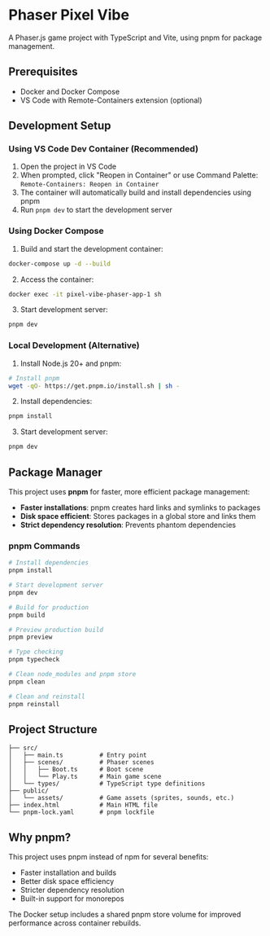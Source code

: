# Phaser Pixel Vibe

A Phaser.js game project with TypeScript and Vite, using pnpm for package management.

## Prerequisites

- Docker and Docker Compose
- VS Code with Remote-Containers extension (optional)

## Development Setup

### Using VS Code Dev Container (Recommended)

1. Open the project in VS Code
2. When prompted, click "Reopen in Container" or use Command Palette: `Remote-Containers: Reopen in Container`
3. The container will automatically build and install dependencies using pnpm
4. Run `pnpm dev` to start the development server

### Using Docker Compose

1. Build and start the development container:
```bash
docker-compose up -d --build
```

2. Access the container:
```bash
docker exec -it pixel-vibe-phaser-app-1 sh
```

3. Start development server:
```bash
pnpm dev
```

### Local Development (Alternative)

1. Install Node.js 20+ and pnpm:
```bash
# Install pnpm
wget -qO- https://get.pnpm.io/install.sh | sh -
```

2. Install dependencies:
```bash
pnpm install
```

3. Start development server:
```bash
pnpm dev
```

## Package Manager

This project uses **pnpm** for faster, more efficient package management:

- **Faster installations**: pnpm creates hard links and symlinks to packages
- **Disk space efficient**: Stores packages in a global store and links them
- **Strict dependency resolution**: Prevents phantom dependencies

### pnpm Commands

```bash
# Install dependencies
pnpm install

# Start development server
pnpm dev

# Build for production
pnpm build

# Preview production build
pnpm preview

# Type checking
pnpm typecheck

# Clean node_modules and pnpm store
pnpm clean

# Clean and reinstall
pnpm reinstall
```

## Project Structure

```
├── src/
│   ├── main.ts          # Entry point
│   ├── scenes/          # Phaser scenes
│   │   ├── Boot.ts      # Boot scene
│   │   └── Play.ts      # Main game scene
│   └── types/           # TypeScript type definitions
├── public/
│   └── assets/          # Game assets (sprites, sounds, etc.)
├── index.html           # Main HTML file
└── pnpm-lock.yaml       # pnpm lockfile
```

## Why pnpm?

This project uses pnpm instead of npm for several benefits:
- Faster installation and builds
- Better disk space efficiency
- Stricter dependency resolution
- Built-in support for monorepos

The Docker setup includes a shared pnpm store volume for improved performance across container rebuilds.

